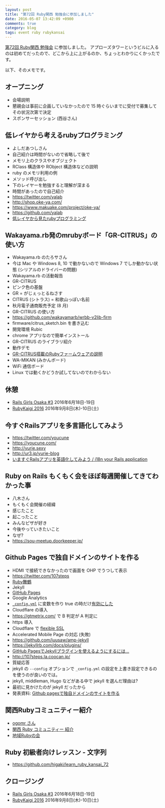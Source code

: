 ```yaml
---
layout: post
title: "第72回 Ruby関西 勉強会に参加しました"
date: 2016-05-07 13:42:09 +0900
comments: true
category: blog
tags: event ruby rubykansai
---
```

[第72回 Ruby関西 勉強会](https://rubykansai.doorkeeper.jp/events/43253 "第72回 Ruby関西 勉強会")
に参加しました。
アプローズタワーというビルに入るのは初めてだったので、どこから上に上がるのか、ちょっとわかりにくかったです。

<!--more-->

以下、そのメモです。

## オープニング

- 会場説明
- 懇親会は事前に企画していなかったので 15 時ぐらいまでに受付で募集してその状況次第で決定
- スポンサーセッション (西谷さん)

## 低レイヤから考えるrubyプログラミング

- よしだあつしさん
- 自己紹介は時間がないので省略して後で
- メモリ上のクラスやオブジェクト
- RClass 構造体や RObject 構造体などの説明
- ruby のメモリ利用の例
- メソッド呼び出し
- 下のレイヤーを勉強すると理解が深まる
- 時間があったので自己紹介
- <https://twitter.com/yalab>
- <http://shop.oke-ya.com/>
- <https://www.makuake.com/project/oke-ya/>
- <https://github.com/yalab>
- [低レイヤから見たrubyプログラミング](http://www.slideshare.net/yalab/ruby-61765227)

## Wakayama.rb発のmrubyボード「GR-CITRUS」の使い方

- Wakayama.rb のたろサさん
- 今は Mac や Windows 8, 10 で動かないので Windows 7 でしか動かない状態 (シリアルのドライバーの問題)
- Wakayama.rb の活動報告
- GR-CITRUS
- ピンク色の基盤
- GR = がじぇっとるねさす
- CITRUS (シトラス) = 和歌山っぽい名前
- 秋月電子通商販売予定 (8 月)
- GR-CITRUS の使い方
- <https://github.com/wakayamarb/wrbb-v2lib-firm>
- firmware/citrus_sketch.bin を書き込む
- 開発環境 Rubic
- chrome アプリなので簡単インストール
- GR-CITRUS のライブラリ紹介
- 動作デモ
- [GR-CITRUS搭載のRubyファームウェアの説明](http://www.slideshare.net/MinaoYamamoto/grcitrusruby)
- WA-MIKAN (みかんボード)
- WiFi 通信ボード
- Linux では動くかどうか試してないのでわからない

## 休憩

- [Rails Girls Osaka #3](http://railsgirls.com/osaka) 2016年6月18日-19日
- [RubyKaigi 2016](http://rubykaigi.org/2016) 2016年9月8日(木)-10日(土)

## 今すぐRailsアプリを多言語化してみよう

- <https://twitter.com/youcune>
- <https://youcune.com/>
- <http://yurie.sexy>
- <http://ur3.jp/yurie-blog>
- [いますぐRailsアプリを英語化してみよう / i18n your Rails application](https://speakerdeck.com/youcune/i18n-your-rails-application)

## Ruby on Rails もくもく会をほぼ毎週開催してきてわかった事

- 八木さん
- もくもく会開催の経緯
- 感じたこと
- 起こったこと
- みんなピザが好き
- 今後やっていきたいこと
- なぜ?
- <https://sou-meetup.doorkeeper.jp/>

## Github Pages で独自ドメインのサイトを作る

- HDMI で接続できなかったので画面を OHP でうつして表示
- <https://twitter.com/107steps>
- [Ruby舞鶴](https://ruby-maizuru.doorkeeper.jp/)
- Jekyll
- [GitHub Pages](https://pages.github.com/)
- Google Analytics
- [`_config.yml`](https://github.com/masoo/masoo.jp/blob/master/_config.yml#L8) に変数を作り true の時だけ[有効にした](https://github.com/masoo/masoo.jp/blob/master/_includes/google_analytics.html)
- Cloudflare の導入
- <https://gtmetrix.com/> で B 判定が A 判定に
- https 導入
- Cloudflare で [flexible SSL](https://support.cloudflare.com/hc/en-us/articles/200170416-What-do-the-SSL-options-mean-)
- Accelerated Mobile Page の対応 (失敗)
- <https://github.com/juusaw/amp-jekyll>
- <https://jekyllrb.com/docs/plugins/>
- [GitHub PagesでJekyllプラグインを使えるようにするには…](http://gosyujin.github.io/2013/05/21/jekyll-plugin-githubpages/)
- <http://107steps.la.coocan.jp/>
- 質疑応答
- jekyll の `--config` オプションで `_config.yml` の設定を上書き設定できるのを使うのが良いのでは。
- jekyll, middleman, Hugo などがある中で jekyll を選んだ理由は?
- 最初に見かけたのが jekyll だったから
- 発表資料: [Github pagesで独自ドメインのサイトを作る](http://www.slideshare.net/107steps/github-pages-61765408)

## 関西Rubyコミュニティー紹介

- [ogomr さん](https://twitter.com/ogomr)
- [関西 Ruby コミュニティー 紹介](http://rubykansai.github.io/kansai-ruby-community/ "関西 Ruby コミュニティー 紹介")
- [地域Rubyの会](https://github.com/ruby-no-kai/official/wiki/RegionalRubyistMeetUp "地域Rubyの会")

## Ruby 初級者向けレッスン - 文字列

- <https://github.com/higaki/learn_ruby_kansai_72>

## クロージング

- [Rails Girls Osaka #3](http://railsgirls.com/osaka) 2016年6月18日-19日
- [RubyKaigi 2016](http://rubykaigi.org/2016) 2016年9月8日(木)-10日(土)
